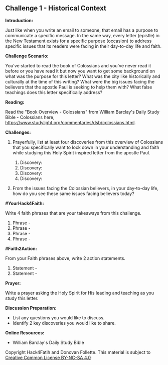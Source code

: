 ## **Challenge 1 - Historical Context**

**Introduction:**

Just like when you write an email to someone, that email has a purpose to communicate a specific message. In the same way, every letter (epistle) in the New Testament exists for a specific purpose (occasion) to address specific issues that its readers were facing in their day-to-day life and faith.

**Challenge Scenario:**

You've started to read the book of Colossians and you've never read it before or you have read it but now you want to get some background on what was the purpose for this letter? What was the city like historically and culturally at the time of this writing? What were the big issues facing the believers that the apostle Paul is seeking to help them with? What false teachings does this letter specifically address?

**Reading:**

Read the "Book Overview - Colossians" from William Barclay's Daily Study Bible - Colossians here, https://www.studylight.org/commentaries/dsb/colossians.html. 

**Challenges:**
1. Prayerfully, list at least four discoveries from this overview of Colossians that you specifically want to lock down in your understanding and faith while studying this Holy Spirit inspired letter from the apostle Paul. 
    1. Discovery:
    1. Discovery:
    1. Discovery:
    1. Discovery: 

1. From the issues facing the Colossian believers, in your day-to-day life, how do you see these same issues facing believers today?

**#YourHack4Faith:**

Write 4 faith phrases that are your takeaways from this challenge.
1. Phrase - 
1. Phrase - 
1. Phrase - 
1. Phrase - 

**#Faith2Action:**

From your Faith phrases above, write 2 action statements.
1. Statement - 
1. Statement - 

**Prayer:**

Write a prayer asking the Holy Spirit for His leading and teaching as you study this letter.

**Discussion Preparation:**
- List any questions you would like to discuss.
- Identify 2 key discoveries you would like to share.

**Online Resources:**
- William Barclay's Daily Study Bible


Copyright Hack4Fatih and Donovan Follette. This material is subject to [Creative Common License BY-NC-SA 4.0](https://creativecommons.org/licenses/by-nc-sa/4.0/)



